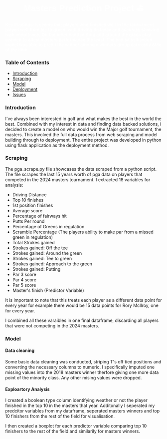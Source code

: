 <h1 align="center" style="color:#FFFFFF; font-family: 'Arial', sans-serif;">Masters Prediction Project ⛳</h1>

<p align="left" style="color:#FFFFFF; font-family: 'Verdana', sans-serif;">
  <b>Key Findings: It seems that players who finished well in the tournament played well from tee to green, with driving distance and accuracy showing high importance. On the other hand putting and around the green play seemed to effect masters performance the least. The end calssification model was able to predit the winner among a winners group corrrectly 86% of the time.  </b>
</p>

### Table of Contents
- [Introduction](#introduction)
- [Scraping](#scraping)
- [Model](#model)
- [Deployment](#deployment)
- [Issues](#issues)

### Introduction
I've always been interested in golf and what makes the best in the world the best. Combined with my interest in data and finding data backed solutions, i decided to create a model on who would win the Major golf tournament, the masters.  This involved the full data process from web scraping and model building through to deployment. The entire project was developed in python using flask application as the deployment method. 

### Scraping
The pga_scrape.py file showcases the data scraped from a python script. The file scrapes the last 15 years worth of pga data on players that competed in the 2024 masters tournament. I extracted 18 variables for analysis:
 
- Driving Distance
- Top 10 finishes
- 1st position finishes
- Average score
- Percentage of fairways hit
- Putts Per round
- Percentage of Greens in regulation
- Scramble Percentage (The players ability to make par from a missed green in regulation)
- Total Strokes gained
- Strokes gained: Off the tee
- Strokes gained: Around the green
- Strokes gained: Tee to green
- Strokes gained: Approach to the green
- Strokes gained: Putting
- Par 3 score
- Par 4 score
- Par 5 score
- Master's finish (Predictor Variable)


It is important to note that this treats each player as a different data point for every year for example there would be 15 data points for Rory McIlroy, one for every year.

I combined all these varaibles in one final dataframe, discarding all players that were not competing in the 2024 masters.

### Model

#### Data cleaning
Some basic data cleaning was conducted, striping T's off tied positions and converting the necessary columns to numeric. I specifically imputed one missing values into the 2018 masters winner therfore giving one more data point of the minority class. Any other mising values were dropped.

#### Exploartory Analysis

I created a boolean type column identifying weather or not the player finished in the top 10 in the masters that year. Additonally I seperated my predcitor variables from my dataframe, seperated masters winners and top 10 finishers from the rest of the field for visualisation.

I then created a boxplot for each predictor variable comparing top 10 finishers to the rest of the field and similarily for masters winners. 


